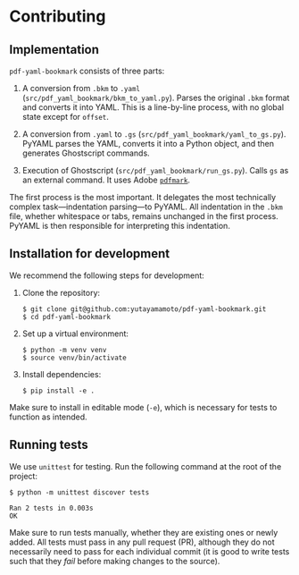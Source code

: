 <!--- Vim: set foldlevel=1: -->
# Contributing
## Implementation

`pdf-yaml-bookmark` consists of three parts:

1. A conversion from `.bkm` to `.yaml` (`src/pdf_yaml_bookmark/bkm_to_yaml.py`).
Parses the original `.bkm` format and converts it into YAML. This is a line-by-line process, with no global state except for `offset`.

2. A conversion from `.yaml` to `.gs` (`src/pdf_yaml_bookmark/yaml_to_gs.py`).
PyYAML parses the YAML, converts it into a Python object, and then generates Ghostscript commands.

3. Execution of Ghostscript (`src/pdf_yaml_bookmark/run_gs.py`).
Calls `gs` as an external command. It uses Adobe [`pdfmark`](https://opensource.adobe.com/dc-acrobat-sdk-docs/library/pdfmark/pdfmark_Basic.html#bookmarks-out).

The first process is the most important. It delegates the most technically complex task—indentation parsing—to PyYAML. All indentation in the `.bkm` file, whether whitespace or tabs, remains unchanged in the first process. PyYAML is then responsible for interpreting this indentation.

## Installation for development

We recommend the following steps for development:

1. Clone the repository:
   ```console
   $ git clone git@github.com:yutayamamoto/pdf-yaml-bookmark.git
   $ cd pdf-yaml-bookmark
   ```

2. Set up a virtual environment:
   ```console
   $ python -m venv venv
   $ source venv/bin/activate
   ```

3. Install dependencies:
   ```console
   $ pip install -e .
   ```

Make sure to install in editable mode (`-e`), which is necessary for tests to function as intended.

## Running tests

We use `unittest` for testing. Run the following command at the root of the project:

```console
$ python -m unittest discover tests

Ran 2 tests in 0.003s
OK
```

Make sure to run tests manually, whether they are existing ones or newly added. All tests must pass in any pull request (PR), although they do not necessarily need to pass for each individual commit (it is good to write tests such that they *fail* before making changes to the source).

